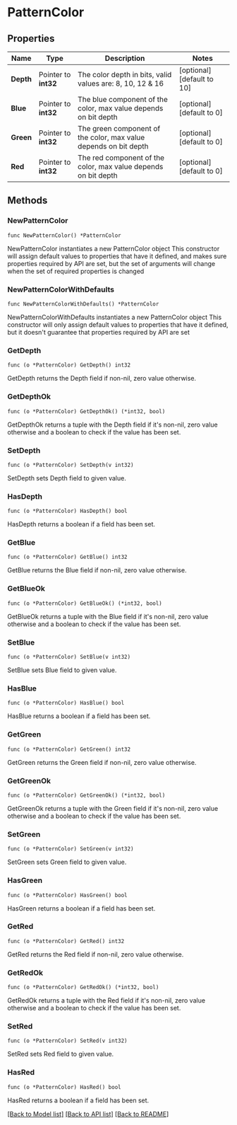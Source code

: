 # PatternColor

## Properties

Name | Type | Description | Notes
------------ | ------------- | ------------- | -------------
**Depth** | Pointer to **int32** | The color depth in bits, valid values are: 8, 10, 12 &amp; 16 | [optional] [default to 10]
**Blue** | Pointer to **int32** | The blue component of the color, max value depends on bit depth | [optional] [default to 0]
**Green** | Pointer to **int32** | The green component of the color, max value depends on bit depth | [optional] [default to 0]
**Red** | Pointer to **int32** | The red component of the color, max value depends on bit depth | [optional] [default to 0]

## Methods

### NewPatternColor

`func NewPatternColor() *PatternColor`

NewPatternColor instantiates a new PatternColor object
This constructor will assign default values to properties that have it defined,
and makes sure properties required by API are set, but the set of arguments
will change when the set of required properties is changed

### NewPatternColorWithDefaults

`func NewPatternColorWithDefaults() *PatternColor`

NewPatternColorWithDefaults instantiates a new PatternColor object
This constructor will only assign default values to properties that have it defined,
but it doesn't guarantee that properties required by API are set

### GetDepth

`func (o *PatternColor) GetDepth() int32`

GetDepth returns the Depth field if non-nil, zero value otherwise.

### GetDepthOk

`func (o *PatternColor) GetDepthOk() (*int32, bool)`

GetDepthOk returns a tuple with the Depth field if it's non-nil, zero value otherwise
and a boolean to check if the value has been set.

### SetDepth

`func (o *PatternColor) SetDepth(v int32)`

SetDepth sets Depth field to given value.

### HasDepth

`func (o *PatternColor) HasDepth() bool`

HasDepth returns a boolean if a field has been set.

### GetBlue

`func (o *PatternColor) GetBlue() int32`

GetBlue returns the Blue field if non-nil, zero value otherwise.

### GetBlueOk

`func (o *PatternColor) GetBlueOk() (*int32, bool)`

GetBlueOk returns a tuple with the Blue field if it's non-nil, zero value otherwise
and a boolean to check if the value has been set.

### SetBlue

`func (o *PatternColor) SetBlue(v int32)`

SetBlue sets Blue field to given value.

### HasBlue

`func (o *PatternColor) HasBlue() bool`

HasBlue returns a boolean if a field has been set.

### GetGreen

`func (o *PatternColor) GetGreen() int32`

GetGreen returns the Green field if non-nil, zero value otherwise.

### GetGreenOk

`func (o *PatternColor) GetGreenOk() (*int32, bool)`

GetGreenOk returns a tuple with the Green field if it's non-nil, zero value otherwise
and a boolean to check if the value has been set.

### SetGreen

`func (o *PatternColor) SetGreen(v int32)`

SetGreen sets Green field to given value.

### HasGreen

`func (o *PatternColor) HasGreen() bool`

HasGreen returns a boolean if a field has been set.

### GetRed

`func (o *PatternColor) GetRed() int32`

GetRed returns the Red field if non-nil, zero value otherwise.

### GetRedOk

`func (o *PatternColor) GetRedOk() (*int32, bool)`

GetRedOk returns a tuple with the Red field if it's non-nil, zero value otherwise
and a boolean to check if the value has been set.

### SetRed

`func (o *PatternColor) SetRed(v int32)`

SetRed sets Red field to given value.

### HasRed

`func (o *PatternColor) HasRed() bool`

HasRed returns a boolean if a field has been set.


[[Back to Model list]](../README.md#documentation-for-models) [[Back to API list]](../README.md#documentation-for-api-endpoints) [[Back to README]](../README.md)



